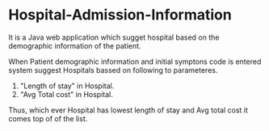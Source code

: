 # Hospital-Admission-Information

It is a Java web application which sugget hospital based on the demographic information of the patient.

When Patient demographic information and initial symptons code is entered system suggest Hospitals bassed on following to parameteres.

1) "Length of stay" in Hospital.
2) "Avg Total cost" in Hospital.

Thus, which ever Hospital has lowest length of stay and Avg total cost it comes top of of the list.
